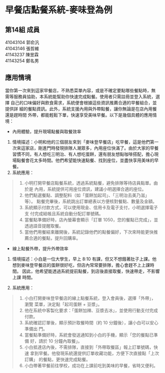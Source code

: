 # 早餐店點餐系統-麥味登為例
## 第14組 成員
41043104  郭俞汎\
41043146  張哲維\
41143237  陳昱霖\
41143254  鄭名男
## 應用情境
當你第一次來到這家早餐店，不熟悉菜單內容，或是不確定要點哪些餐點時，無
需等服務員協助，本系統能幫助你快速完成點餐。使用者只需註冊並登入系統，選擇
自己的口味偏好與飲食需求，系統便會根據這些資訊推薦合適的早餐組合，並提供詳
細的餐點資訊。此外，系統支援內用與外帶點餐，讓你無論是在店內用餐還是趕時間
外帶，都能輕鬆下單，快速享受美味早餐。以下是幾個具體的應用情境：
* 內用體驗，提升現場點餐與取餐效率
1. 情境描述：小明和他的三個朋友來到「麥味登早餐店」吃早餐，這是他們第一
次來這家店，剛進門時發現排隊人潮眾多，內用座位快滿了。由於大家的早餐
習慣不同，有人想吃三明治、有人想吃蛋餅，還有朋友想點咖啡搭配，擔心現
場點餐會花太多時間。他們希望能快速點餐、找到座位，並盡快享用美味的早
餐。
2. 系統應用：
>1. 小明打開早餐店點餐系統，透過系統點餐，避免排隊等待店員點單。由於是
內用，系統提供可用座位資訊，建議小明選擇合適的座位。
>2. 他們點選餐點、調整配料（如「蛋餅加起司」、「三明治去美乃滋」等）。
點餐完畢後，系統跳出訂單總表以方便核對餐點、數量及金額。
>3. 系統顯示付款方式，可以使用現金、信用卡及電子支付，小明選擇電子支
付完成結帳且系統自動分配訂單號碼。
>4. 當餐點準備好時，店內螢幕會顯示「訂單 1050，您的餐點已完成」，並
透過語音提醒取餐。
>5. 當他們用餐結束離開後，系統記錄他們的點餐偏好，下次來時能更快推
薦合適的餐點，提升回購率。

* 線上點餐外帶，提升外帶效率
1. 情境描述：小白是一位大學生，早上 8:10 有課，但又不想餓著肚子上課。他
想到麥味登早餐店的蛋餅很好吃，但店內常常要排隊，擔心會趕不上上課時間。
因此，他希望能透過系統提前點餐，到店後直接取餐，快速帶走，不影響上課
時間。

2. 系統應用：
>1. 小白打開麥味登早餐店的線上點餐系統，登入會員後，選擇「外帶」，瀏覽
菜單，決定點「起司蛋餅 + 豆漿」。
>2. 他在系統中客製化要求：「蛋餅加辣、豆漿去冰」，並使用行動支付完成
付款。
>3. 系統確認訂單後，顯示預計取餐時間（約 10 分鐘後），讓小白可以安心準備出
門。
>4. 當餐點準備好時，系統會發送通知到小白的手機，顯示「您的餐點已準備
好，請於 10 分鐘內取餐」。
>5. 小白抵達店內後，不需排隊，直接到「外帶取餐區」報上訂單號碼，快速
拿到早餐。他發現系統還提供訂單收藏功能，方便下次直接點「上次訂購」
的餐點，更快速完成點餐。
>6. 小白帶著早餐前往學校，成功在上課前吃到美味的早餐，省時又便利。
